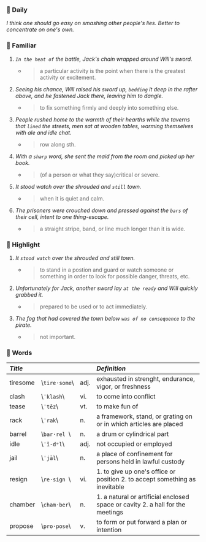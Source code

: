 ### :cherries: Daily
*I think one should go easy on smashing other people's lies. Better to concentrate on one's own.*
### :watermelon: Familiar
1. *`In the heat of` the battle, Jack's chain wrapped around Will's sword.*
   * > a particular activity is the point when there is the greatest activity or excitement.
2. *Seeing his chance, Will raised his sword up, `bedding` it deep in the rafter above, and he fastened Jack there, leaving him to dangle.*
   * > to fix something firmly and deeply into something else.
3. *People rushed home to the warmth of their hearths while the taverns that `lined` the streets, men sat at wooden tables, warming themselves with ale and idle chat.*
   * > row along sth.
4. *With a `sharp` word, she sent the maid from the room and picked up her book.*
   * > (of a person or what they say)critical or severe.
5. *It stood watch over the shrouded and `still` town.*
   * > when it is quiet and calm.
6. *The prisoners were crouched down and pressed against the `bars` of their cell, intent to one thing-escape.*
   * > a straight stripe, band, or line much longer than it is wide.
### :tangerine: Highlight
1. *It `stood watch` over the shrouded and still town.*
   * > to stand in a postion and guard or watch someone or something in order to look for possible danger, threats, etc.
2. *Unfortunately for Jack, another sword lay `at the ready` and Will quickly grabbed it.*
   * > prepared to be used or to act immediately.
3. *The fog that had covered the town below `was of no consequence` to the pirate.*
   * > not important.
### :grapes: Words
|*Title*|||*Definition*|
|:-----|:-----|:-----|:-----|
|tiresome| \\`tire·some`\\ |adj.|exhausted in strenght, endurance, vigor, or freshness|
|clash| \\`ˈklash`\\ |vi.|to come into conflict|
|tease| \\`ˈtēz`\\ |vt.|to make fun of|
|rack| \\`ˈrak`\\ |n.|a framework, stand, or grating on or in which articles are placed|
|barrel| \\`bar·rel `\\ |n.|a drum or cylindrical part|
|idle| \\`ˈī-dᵊl`\\ |adj.|not occupied or employed|
|jail| \\`ˈjāl`\\ |n.|a place of confinement for persons held in lawful custody|
|resign| \\`re·sign `\\ |vi.|1. to give up one's office or position 2. to accept something as inevitable|
|chamber| \\`cham·ber`\\ |n.|1. a natural or artificial enclosed space or cavity 2. a hall for the meetings|
|propose| \\`pro·pose`\\ |v.|to form or put forward a plan or intention|

